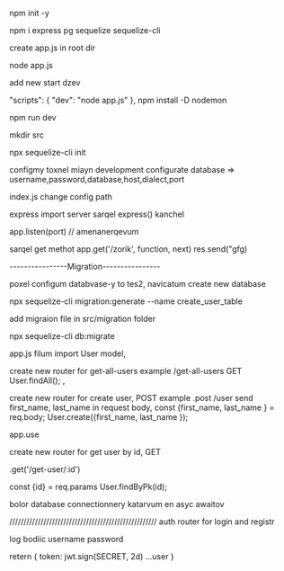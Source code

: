 npm init -y

npm i express pg sequelize sequelize-cli

create app.js in root dir

node app.js

add new start dzev

"scripts": {
    "dev": "node app.js"
  },
npm install -D nodemon

npm run dev

mkdir src

npx sequelize-cli init

configmy toxnel miayn development
configurate database => username,password,database,host,dialect,port

index.js change config path




express import
server sarqel express() kanchel

app.listen(port) // amenanerqevum

sarqel get methot
app.get('/zorik', function, next)
res.send("gfg)






----------------Migration----------------

poxel configum databvase-y to tes2, navicatum create new database

npx sequelize-cli migration:generate --name create_user_table

add migraion file in src/migration folder

npx sequelize-cli db:migrate

app.js filum import User model,

create new router for get-all-users example /get-all-users GET
User.findAll();
,

create new router for create user, POST  example .post /user
send first_name, last_name in request body,
const {first_name, last_name } = req.body;
User.create({first_name, last_name });

app.use

create new router for get user by id, GET

.get('/get-user/:id')

const {id} = req.params
User.findByPk(id);


bolor database connectionnery katarvum en asyc awaitov




////////////////////////////////////////////////////
auth router for login and registr


log
bodiic username password

retern {
  token: jwt.sign(SECRET, 2d)
  ...user
}

